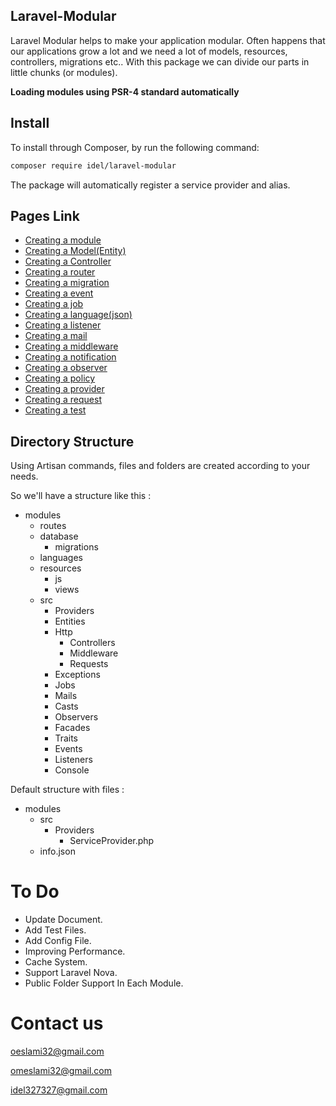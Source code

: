 ## Laravel-Modular

Laravel Modular helps to make your application modular. Often happens that our applications grow a lot and we need a lot of models, resources, controllers, migrations etc.. With this package we can divide our parts in little chunks (or modules).

**Loading modules using PSR-4 standard automatically**

## Install

To install through Composer, by run the following command:

``` bash
composer require idel/laravel-modular
```

The package will automatically register a service provider and alias.

## Pages Link

- [Creating a module](https://idel327.github.io/laravel-modular/make-module)
- [Creating a Model(Entity)](https://idel327.github.io/laravel-modular/make-model)
- [Creating a Controller](https://idel327.github.io/laravel-modular/make-controller)
- [Creating a router](https://idel327.github.io/laravel-modular/make-router)
- [Creating a migration](https://idel327.github.io/laravel-modular/make-migration)
- [Creating a event](https://idel327.github.io/laravel-modular/make-event)
- [Creating a job](https://idel327.github.io/laravel-modular/make-job)
- [Creating a language(json)](https://idel327.github.io/laravel-modular/make-language)
- [Creating a listener](https://idel327.github.io/laravel-modular/make-listener)
- [Creating a mail](https://idel327.github.io/laravel-modular/make-mail)
- [Creating a middleware](https://idel327.github.io/laravel-modular/make-middleware)
- [Creating a notification](https://idel327.github.io/laravel-modular/make-notification)
- [Creating a observer](https://idel327.github.io/laravel-modular/make-observer)
- [Creating a policy](https://idel327.github.io/laravel-modular/make-policy)
- [Creating a provider](https://idel327.github.io/laravel-modular/make-provider)
- [Creating a request](https://idel327.github.io/laravel-modular/make-request)
- [Creating a test](https://idel327.github.io/laravel-modular/make-test)

## Directory Structure

Using Artisan commands, files and folders are created according to your needs.

So we'll have a structure like this :

* modules
  * routes
  * database
  	* migrations
  * languages
  * resources
  	* js
  	* views
  * src
    * Providers
    * Entities
    * Http
    	* Controllers
    	* Middleware
    	* Requests
    * Exceptions
    * Jobs
    * Mails
    * Casts
    * Observers
    * Facades
    * Traits
    * Events
    * Listeners
    * Console

Default structure with files :

* modules
  * src
    * Providers
    	* ServiceProvider.php
  * info.json

# To Do

- Update Document.
- Add Test Files.
- Add Config File.
- Improving Performance.
- Cache System.
- Support Laravel Nova.
- Public Folder Support In Each Module.

# Contact us

oeslami32@gmail.com

omeslami32@gmail.com

idel327327@gmail.com